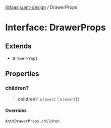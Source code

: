 [@faasjs/ant-design](../README.md) / DrawerProps

# Interface: DrawerProps

## Extends

- `DrawerProps`

## Properties

### children?

> **children**?: `Element` \| `Element`[]

#### Overrides

`AntdDrawerProps.children`
